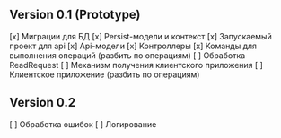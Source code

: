 ## Version 0.1 (Prototype)
[x] Миграции для БД
[x] Persist-модели и контекст
[x] Запускаемый проект для api
[x] Api-модели
[x] Контроллеры
[x] Команды для выполнения операций (разбить по операциям)
[ ] Обработка ReadRequest
[ ] Механизм получения клиентского приложения
[ ] Клиентское приложение (разбить по операциям)

## Version 0.2
[ ] Обработка ошибок
[ ] Логирование
